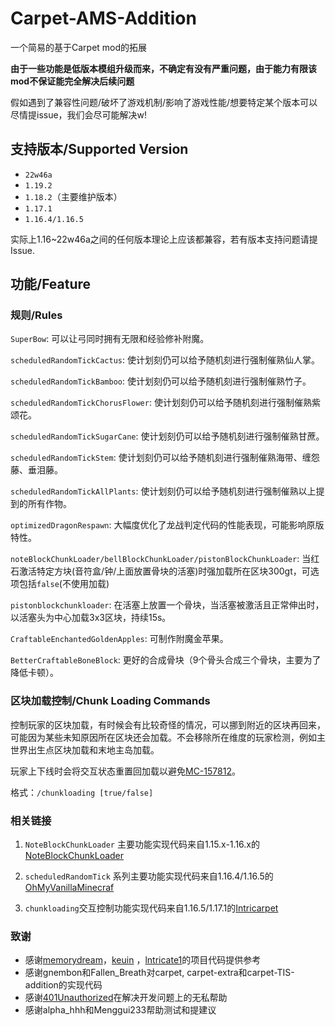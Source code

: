 # Carpet-AMS-Addition

一个简易的基于Carpet mod的拓展

**由于一些功能是低版本模组升级而来，不确定有没有严重问题，由于能力有限该mod不保证能完全解决后续问题**

假如遇到了兼容性问题/破坏了游戏机制/影响了游戏性能/想要特定某个版本可以尽情提issue，我们会尽可能解决w!

## 支持版本/Supported Version

- `22w46a`
- `1.19.2`
- `1.18.2`（主要维护版本）
- `1.17.1`
- `1.16.4/1.16.5`

实际上1.16~22w46a之间的任何版本理论上应该都兼容，若有版本支持问题请提Issue.

## 功能/Feature

### 规则/Rules

`SuperBow`: 可以让弓同时拥有无限和经验修补附魔。

`scheduledRandomTickCactus`: 使计划刻仍可以给予随机刻进行强制催熟仙人掌。

`scheduledRandomTickBamboo`: 使计划刻仍可以给予随机刻进行强制催熟竹子。

`scheduledRandomTickChorusFlower`: 使计划刻仍可以给予随机刻进行强制催熟紫颂花。

`scheduledRandomTickSugarCane`: 使计划刻仍可以给予随机刻进行强制催熟甘蔗。

`scheduledRandomTickStem`: 使计划刻仍可以给予随机刻进行强制催熟海带、缠怨藤、垂泪藤。

`scheduledRandomTickAllPlants`: 使计划刻仍可以给予随机刻进行强制催熟以上提到的所有作物。

`optimizedDragonRespawn`: 大幅度优化了龙战判定代码的性能表现，可能影响原版特性。

`noteBlockChunkLoader/bellBlockChunkLoader/pistonBlockChunkLoader`: 当红石激活特定方块(音符盒/钟/上面放置骨块的活塞)时强加载所在区块300gt，可选项包括`false`(不使用加载)

`pistonblockchunkloader`: 在活塞上放置一个骨块，当活塞被激活且正常伸出时，以活塞头为中心加载3x3区块，持续15s。

`CraftableEnchantedGoldenApples`: 可制作附魔金苹果。

`BetterCraftableBoneBlock`: 更好的合成骨块（9个骨头合成三个骨块，主要为了降低卡顿）。

### 区块加载控制/Chunk Loading Commands

控制玩家的区块加载，有时候会有比较奇怪的情况，可以挪到附近的区块再回来，可能因为某些未知原因所在区块还会加载。不会移除所在维度的玩家检测，例如主世界出生点区块加载和末地主岛加载。

玩家上下线时会将交互状态重置回加载以避免[MC-157812](https://bugs.mojang.com/browse/MC-157812)。

格式：`/chunkloading [true/false]`

### 相关链接

1. `NoteBlockChunkLoader`
   主要功能实现代码来自1.15.x-1.16.x的[NoteBlockChunkLoader](https://github.com/GC-server-CN/NoteBlockChunkLoader)

2. `scheduledRandomTick`
   系列主要功能实现代码来自1.16.4/1.16.5的[OhMyVanillaMinecraf](https://github.com/hit-mc/OhMyVanillaMinecraft)

3. `chunkloading`交互控制功能实现代码来自1.16.5/1.17.1的[Intricarpet](https://github.com/lntricate1/intricarpet)

### 致谢

- 感谢[memorydream](https://github.com/memorydream)，[keuin](https://github.com/keuin)
  ，[lntricate1](https://github.com/lntricate1)的项目代码提供参考
- 感谢gnembon和Fallen_Breath对carpet, carpet-extra和carpet-TIS-addition的实现代码
- 感谢[401Unauthorized](https://github.com/YehowahLiu)在解决开发问题上的无私帮助
- 感谢alpha_hhh和Menggui233帮助测试和提建议
